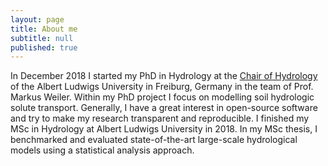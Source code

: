 ```yaml
---
layout: page
title: About me
subtitle: null
published: true
---
```


In December 2018 I started my PhD in Hydrology at the [Chair of Hydrology](http://www.hydro.uni-freiburg.de/) of the Albert Ludwigs University in Freiburg, Germany in the team of Prof. Markus Weiler. Within my PhD project I focus on modelling soil hydrologic solute transport. Generally, I have a great interest in open-source software and try to make my research transparent and reproducible.
I finished my MSc in Hydrology at Albert Ludwigs University in 2018. In my MSc thesis, I benchmarked and evaluated state-of-the-art large-scale hydrological models using a statistical analysis approach.
